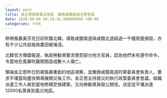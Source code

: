 ```yaml
---
layout: post
title: 金正恩視察風災地區　撤換咸鏡南道主管官員
date: 2020-09-06 08:19:36.000000000 +08:00
categories: rthk
---
```


熱帶風暴美莎克日前吹襲北韓，導致咸鏡南道與咸鏡北道超過一千幢房屋損毀，亦有不少公共設施與農田被淹浸。

北韓官方傳媒報道，執政勞動黨要求懲罰部分地方官員，認為他們未有遵守命令，令當地在風暴吹襲期間造成數十人傷亡。

領袖金正恩昨日到被風暴重創的地區視察，並撤換咸鏡南道的黨委員會負責人，要求平壤當局盡快領導展開災後工作。金正恩主持救災的執行政策委員會會議，組織派遣工作人員到當地修繕受損建築，又向勞動黨員發公開信，決定從平壤派遣12000名黨員到風災地區。
